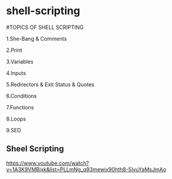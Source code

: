 # shell-scripting
#TOPICS OF SHELL SCRIPTING

1.She-Bang & Comments

2.Print

3.Variables

4.Inputs

5.Redirectors & Exit Status & Quotes

6.Conditions

7.Functions

8.Loops

9.SED

## Sheel Scripting

https://www.youtube.com/watch?v=1A3K9VMBjxk&list=PLLmNg_q93mewjx90hth8-5IvuYaMsJmAo